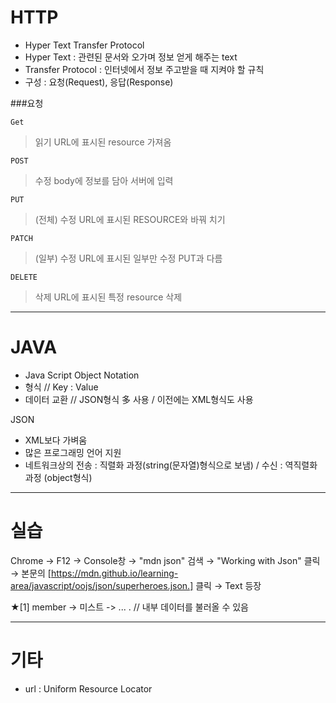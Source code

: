 # HTTP
- Hyper Text Transfer Protocol 
- Hyper Text : 관련된 문서와 오가며 정보 얻게 해주는 text
- Transfer Protocol : 인터넷에서 정보 주고받을 때 지켜야 할 규칙
- 구성 : 요청(Request), 응답(Response)


###요청

    Get
> 읽기
> URL에 표시된 resource 가져옴

    POST
> 수정
> body에 정보를 담아 서버에 입력

    PUT
> (전체) 수정
> URL에 표시된 RESOURCE와 바꿔 치기

    PATCH
> (일부) 수정
> URL에 표시된 일부만 수정
> PUT과 다름

    DELETE
> 삭제
> URL에 표시된 특정 resource 삭제

- - - 
# JAVA
- Java Script Object Notation
- 형식 // Key : Value
- 데이터 교환 // JSON형식 多 사용 / 이전에는 XML형식도 사용

JSON
- XML보다 가벼움
- 많은 프로그래밍 언어 지원
- 네트워크상의 전송 : 직렬화 과정(string(문자열)형식으로 보냄) / 수신 : 역직렬화 과정 (object형식)

- - -

# 실습
Chrome → F12 → Console창 → "mdn json" 검색 → "Working with Json" 클릭 → 본문의 [https://mdn.github.io/learning-area/javascript/oojs/json/superheroes.json.] 클릭 → Text 등장

★[1] member -> 미스트 -> ...
. // 내부 데이터를 불러올 수 있음

- - -

# 기타
- url : Uniform Resource Locator


